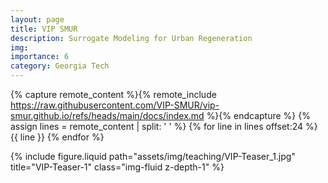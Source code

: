 ```yaml
---
layout: page
title: VIP SMUR
description: Surrogate Modeling for Urban Regeneration
img:
importance: 6
category: Georgia Tech
---
```


{% capture remote_content %}{% remote_include https://raw.githubusercontent.com/VIP-SMUR/vip-smur.github.io/refs/heads/main/docs/index.md %}{% endcapture %}
{% assign lines = remote_content | split: '
' %}
{% for line in lines offset:24 %}
{{ line }}
{% endfor %}



<div class="row justify-content-sm-center">
    <div class="col-sm-10 mt-3 mt-md-0">
        {% include figure.liquid path="assets/img/teaching/VIP-Teaser_1.jpg" title="VIP-Teaser-1" class="img-fluid z-depth-1" %}
    </div>
</div>
